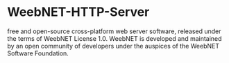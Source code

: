 # WeebNET-HTTP-Server
 free and open-source cross-platform web server software, released under the terms of WeebNET License 1.0. WeebNET is developed and maintained by an open community of developers under the auspices of the WeebNET Software Foundation.
